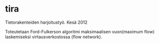 ﻿tira
====

Tietorakenteiden harjoitustyö. Kesä 2012

Toteutetaan Ford-Fulkerson algoritmi maksimaalisen vuon(maximum flow) laskemiseksi virtausverkostossa (flow network).

